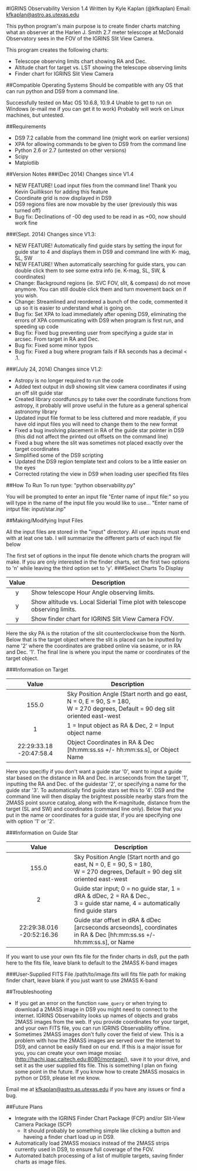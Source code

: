 #IGRINS Observability Version 1.4
Written by Kyle Kaplan (@kfkaplan)
Email: kfkaplan@astro.as.utexas.edu

This python program's main purpose is to create finder charts matching what
an observer at the Harlen J. Smith 2.7 meter telescope at McDonald 
Observatory sees in the FOV of the IGRINS Slit View Camera.

This program creates the following charts:
* Telescope observing limits chart showing RA and Dec.
* Altitude chart for target vs. LST showing the telescope observing limits
* Finder chart for IGRINS Slit View Camera

##Compatible Operating Systems
Should be compatible with any OS that can run python and DS9 from a
command line.

Successfully tested on Mac OS 10.6.8, 10.9.4
Unable to get to run on Windows (e-mail me if you can get it to work)
Probably will work on Linux machines, but untested.

##Requirements
* DS9 7.2 callable from the command line (might work on earlier
versions)
* XPA for allowing commands to be given to DS9 from the command line
* Python 2.6 or 2.7 (untested on other versions)
* Scipy
* Matplotlib

##Version Notes
###(Dec 2014) Changes since V1.4
* NEW FEATURE! Load input files from the command line! Thank you
Kevin Guillikson for adding this feature
* Coordinate grid is now displayed in DS9
* DS9 regions files are now movable by the user (previously this was
turned off)
* Bug fix: Declinations of -00 deg used to be read in as +00, now
should work fine

###(Sept. 2014) Changes since V1.3:
* NEW FEATURE! Automatically find guide stars by setting the input
 for guide star to 4 and displays them in DS9 and command line with
 K- mag, SL, SW
* NEW FEATURE! When automatically searching for guide stars, you can
 double click them to see some extra info (ie. K-mag, SL, SW, &
 coordinates)
* Change: Background regions (ie. SVC FOV, slit, & compass) do not
 move anymore.  You can still double click them and turn movement
 back on if you wish.
* Change: Streamlined and reordered a bunch of the code, commented it
 up so it is easier to understand what is going on.
* Bug fix: Set XPA to load immediately after opening DS9, eliminating
 the errors of XPA communicating with DS9 when program is first run,
 and speeding up code
* Bug fix: Fixed bug preventing user from specifying a guide star in
 arcsec. From target in RA and Dec.
* Bug fix: Fixed some minor typos
* Bug fix: Fixed a bug where program fails if RA seconds has a
 decimal < .1.

###(July 24, 2014) Changes since V1.2:
* Astropy is no longer required to run the code
* Added text output in ds9 showing slit view camera coordinates if
 using an off slit guide star
* Created library coordfuncs.py to take over the coordinate functions
 from astropy, it probably will prove useful in the future as a
 general spherical astronomy library
* Updated input file format to be less cluttered and more readable, if
 you have old input files you will need to change them to the new
 format
* Fixed a bug involving placement in RA of the guide star pointer in
 DS9 (this did not affect the printed out offsets on the command
 line)
* Fixed a bug where the slit was sometimes not placed exactly over the
 target coordinates
* Simplified some of the DS9 scripting
* Updated the DS9 region template text and colors to be a little
 easier on the eyes
* Corrected rotating the view in DS9 when loading user specified fits
 files

##How To Run
To run type:
"python observability.py"

You will be prompted to enter an input file
"Enter name of input file:"
so you will type in the name of the input file you would like to
    use...
"Enter name of intput file: input/star.inp"

##Making/Modifying Input Files

All the input files are stored in the "input" directory.
All user inputs must end with at leat one tab.
I will summarize the different parts of each input file below

The first set of options in the input file denote which charts the
    program will make.
If you are only interested in the finder charts, set the first two
    options to 'n' while leaving the third option set to 'y'.
###Select Charts To Display

  Value        |Description                                  
  :-----------:| -------------------------------------------- 
   y           | Show telescope Hour Angle observing limits.  
   y           | Show altitude vs. Local Siderial Time plot with telescope <br>  observing limits. 
   y           | Show finder chart for IGRINS Slit View Camera FOV. 

Here the sky PA is the rotation of the slit counterclockwise from
    the North.
Below that is the target object where the slit is placed can be
    inputted by name '2' where the coordinates are grabbed online
    via seasme, or in RA and Dec. '1'.
The final line is where you input the name or coordinates of the
    target object.

###Information on Target

  Value                     |Description                                  
  :------------------------:| -------------------------------------------- 
   155.0                    | Sky Position Angle (Start north and go east, N = 0, E = 90, S = 180, <br> W = 270 degrees, Default = 90 deg slit oriented east-west
   1                        | 1 = Input object as RA & Dec, 2 = Input object name 
   22:29:33.18 -20:47:58.4  | Object Coordinates in RA & Dec [hh:mm:ss.ss +/- hh:mm:ss.s], or Object Name

Here you specifiy if you don't want a guide star '0', want to input
    a guide star based on the distance in RA and Dec. in arcseconds
    from the target '1', inputting the RA and Dec. of the guidestar
    '2', or specifying a name for the guide star '3'.
To automatically find guide stars set this to '4'.  DS9 and the
    command line will then display the brightest possible nearby
    stars from the 2MASS point source catalog, along with the
    K-magnitude, distance from the target (SL and SW) and
    coordinates (command line only).
Below that you put in the name or coordinates for a guide star, if
    you are specifying one with option '1' or '2'.

###Information on Guide Star

  Value                     |Description                                  
  :--------------------------:| -------------------------------------------- 
   155.0                      | Sky Position Angle (Start north and go east, N = 0, E = 90, S = 180, <br> W = 270 degrees, Default = 90 deg slit oriented east-west
   2                          | Guide star input; 0 = no guide star, 1 = dRA & dDec, 2 = RA & Dec.,          <br> 3 = guide star name, 4 = automatically find guide stars 
   22:29:38.016 -20:52:16.36  | Guide star offset in dRA & dDec [arcseconds arcseonds], coordinates <br> in RA & Dec [hh:mm:ss.ss +/- hh:mm:ss.s], or Name

If you want to use your own fits file for the finder charts in ds9,
    put the path here to the fits file, leave blank to default to
    the 2MASS K-band images

###User-Supplied FITS File
/path/to/image.fits will fits file path for making finder chart, leave blank if you just want to use 2MASS K-band

##Troubleshooting
* If you get an error on the function `name_query` or when trying to download a 2MASS image in DS9 you might need to connect to the internet.
 IGRINS Observability looks up names of objects and grabs 2MASS images from the web.  If you provide coordinates for your target, and your own
 FITS file, you can run IGRINS Observability offline.
* Sometimes 2MASS images don't fully cover the field of view.  This is a problem with how the 2MASS images
 are served over the internet to DS9, and cannot be easily fixed on our end.  If this is a major issue for you, you can create your own
 image mosiac (http://hachi.ipac.caltech.edu:8080/montage/), save it to your drive, and set it as the user supplied fits file.
 This is something I plan on fixing some point in the future.  If you know how to create 2MASS mosaics in python or DS9, please let me know.

Email me at kfkaplan@astro.as.utexas.edu if you have any issues or find a bug.

##Future Plans
* Integrate with the IGRINS Finder Chart Package (FCP) and/or Slit-View Camera Package (SCP)
    * It should probably be something simple like clicking a button and haveing a finder chart load up in DS9.
* Automatically load 2MASS mosiacs instead of the 2MASS strips currently used in DS9, to ensure full coverage of the FOV.
* Automated batch processing of a list of multiple targets, saving finder charts as image files.
